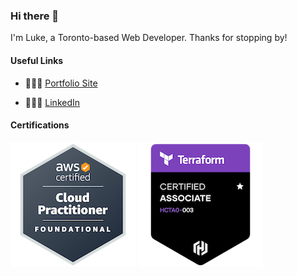 ### Hi there 👋

I'm Luke, a Toronto-based Web Developer. Thanks for stopping by!

#### Useful Links

- 👨🏻‍💻 [Portfolio Site](https://lukemackenzie.dev/)

- 👨🏻‍💼 [LinkedIn](https://www.linkedin.com/in/mackenzieluke/)

#### Certifications

<div align="left">
<img src="https://github.com/lmackenzie94/lukemackenzie.dev/blob/main/public/AWS%20Certified%20Cloud%20Practitioner%20Badge.png?raw=true" alt="AWS Certified Cloud Practitioner">
<img src="https://github.com/lmackenzie94/lukemackenzie.dev/blob/main/public/HashiCorp%20Certified%20Terraform%20Associate%20Badge.png?raw=true" alt="Terraform Associate">
</div>
